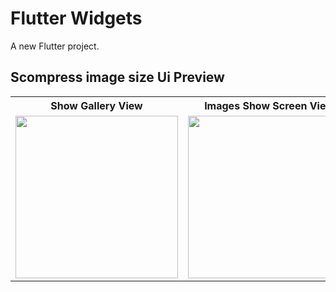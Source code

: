 # Flutter Widgets

A new Flutter project.



## Scompress image size Ui Preview

<table>
  
  
<tr>                    
   <th>Show Gallery View</th>
   <th>Images Show Screen View</th>
   <th>Images Size View</th>
</tr>  
  
  
  
<tr>

<td>
    <img src="https://github.com/mdsomad/flutter_widgets/assets/103892160/05346b3c-2f2d-4655-91a8-f4219c0ca00a" width="260"/>
</td>

<td>
    <img src="https://github.com/mdsomad/flutter_widgets/assets/103892160/b863e21c-db04-438b-bc21-d02c78629157" width="260"/>
</td>

<td>
    <img src="https://github.com/mdsomad/flutter_widgets/assets/103892160/1802d8a8-4b58-427e-8e9b-11a064d14211" width="260"/>
</td>



  
</tr>

</table>


